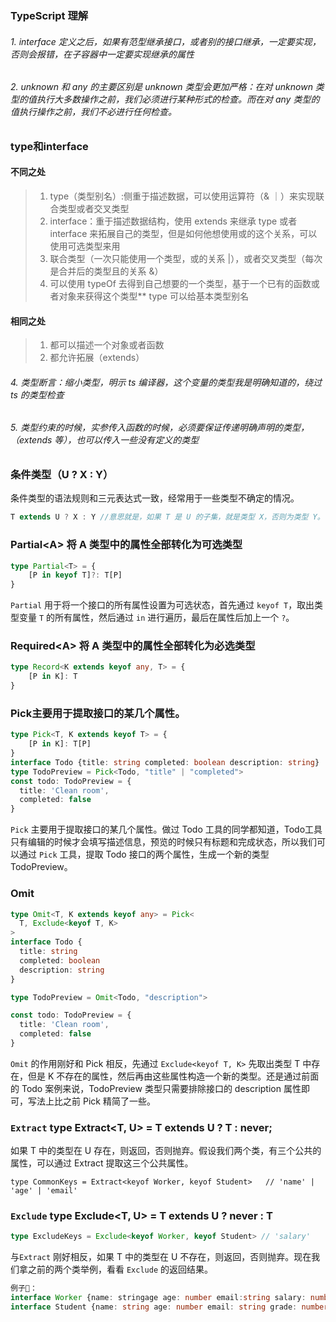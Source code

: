 ### TypeScript 理解

###### 1. interface 定义之后，如果有范型继承接口，或者别的接口继承，一定要实现，否则会报错，在子容器中一定要实现继承的属性

###### 2. unknown 和 any 的主要区别是 unknown 类型会更加严格：在对 unknown 类型的值执行大多数操作之前，我们必须进行某种形式的检查。而在对 any 类型的值执行操作之前，我们不必进行任何检查。

### type和interface

#### 不同之处

> 1. type（类型别名）:侧重于描述数据，可以使用运算符（& ｜）来实现联合类型或者交叉类型
> 2. interface：重于描述数据结构，使用 extends 来继承 type 或者 interface 来拓展自己的类型，但是如何他想使用或的这个关系，可以使用可选类型来用
> 3. 联合类型（一次只能使用一个类型，或的关系 |），或者交叉类型（每次是合并后的类型且的关系 &）
> 4. 可以使用 typeOf 去得到自己想要的一个类型，基于一个已有的函数或者对象来获得这个类型**
>    type 可以给基本类型别名

#### 相同之处

> 1. 都可以描述一个对象或者函数 </br>
>2. 都允许拓展（extends）

###### 4. 类型断言：缩小类型，明示 ts 编译器，这个变量的类型我是明确知道的，绕过 ts 的类型检查

###### 5. 类型约束的时候，实参传入函数的时候，必须要保证传递明确声明的类型，（extends 等），也可以传入一些没有定义的类型



### 条件类型（U ? X : Y）

条件类型的语法规则和三元表达式一致，经常用于一些类型不确定的情况。

```typescript
T extends U ? X : Y //意思就是，如果 T 是 U 的子集，就是类型 X，否则为类型 Y。
```

### Partial\<A> 将 A 类型中的属性全部转化为可选类型

```typescript
type Partial<T> = {
    [P in keyof T]?: T[P]
}
```

`Partial` 用于将一个接口的所有属性设置为可选状态，首先通过 `keyof T`，取出类型变量 `T` 的所有属性，然后通过 `in` 进行遍历，最后在属性后加上一个 `?`。

### Required\<A> 将 A 类型中的属性全部转化为必选类型

```typescript
type Record<K extends keyof any, T> = {
    [P in K]: T
}
```



### Pick主要用于提取接口的某几个属性。

```typescript
type Pick<T, K extends keyof T> = {
    [P in K]: T[P]
}
interface Todo {title: string completed: boolean description: string}
type TodoPreview = Pick<Todo, "title" | "completed">
const todo: TodoPreview = {
  title: 'Clean room',
  completed: false
}
```

`Pick` 主要用于提取接口的某几个属性。做过 Todo 工具的同学都知道，Todo工具只有编辑的时候才会填写描述信息，预览的时候只有标题和完成状态，所以我们可以通过 `Pick` 工具，提取 Todo 接口的两个属性，生成一个新的类型 TodoPreview。

### Omit

```typescript
type Omit<T, K extends keyof any> = Pick<
  T, Exclude<keyof T, K>
>
interface Todo {
  title: string
  completed: boolean
  description: string
}

type TodoPreview = Omit<Todo, "description">

const todo: TodoPreview = {
  title: 'Clean room',
  completed: false
}
```

`Omit` 的作用刚好和 Pick 相反，先通过 `Exclude<keyof T, K>` 先取出类型 T 中存在，但是 K 不存在的属性，然后再由这些属性构造一个新的类型。还是通过前面的 Todo 案例来说，TodoPreview 类型只需要排除接口的 description 属性即可，写法上比之前 Pick 精简了一些。





### `Extract`      type Extract<T, U> = T extends U ? T : never;

如果 T 中的类型在 U 存在，则返回，否则抛弃。假设我们两个类，有三个公共的属性，可以通过 Extract 提取这三个公共属性。

```tsx
type CommonKeys = Extract<keyof Worker, keyof Student>   // 'name' | 'age' | 'email'
```

### `Exclude`     type Exclude<T, U> = T extends U ? never : T

```typescript
type ExcludeKeys = Exclude<keyof Worker, keyof Student> // 'salary'
```

与`Extract` 刚好相反，如果 T 中的类型在 U 不存在，则返回，否则抛弃。现在我们拿之前的两个类举例，看看 `Exclude` 的返回结果。

```ts
例子🌰：
interface Worker {name: stringage age: number email:string salary: number}
interface Student {name: string age: number email: string grade: number}
```

